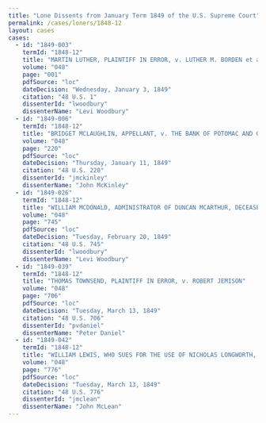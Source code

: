 ```yaml
---
title: "Lone Dissents from January Term 1849 of the U.S. Supreme Court"
permalink: /cases/loners/1848-12
layout: cases
cases:
  - id: "1849-003"
    termId: "1848-12"
    title: "MARTIN LUTHER, PLAINTIFF IN ERROR, v. LUTHER M. BORDEN et al., DEFENDANTS IN ERRO"
    volume: "048"
    page: "001"
    pdfSource: "loc"
    dateDecision: "Wednesday, January 3, 1849"
    citation: "48 U.S. 1"
    dissenterId: "lwoodbury"
    dissenterName: "Levi Woodbury"
  - id: "1849-006"
    termId: "1848-12"
    title: "BRIDGET MCLAUGHLIN, APPELLANT, v. THE BANK OF POTOMAC AND OTHERS"
    volume: "048"
    page: "220"
    pdfSource: "loc"
    dateDecision: "Thursday, January 11, 1849"
    citation: "48 U.S. 220"
    dissenterId: "jmckinley"
    dissenterName: "John McKinley"
  - id: "1849-026"
    termId: "1848-12"
    title: "WILLIAM MCDONALD, ADMINISTRATOR OF DUNCAN MCARTHUR, DECEASED, PLAINTIFF IN ERROR, v. MATTHEW HOBSON"
    volume: "048"
    page: "745"
    pdfSource: "loc"
    dateDecision: "Tuesday, February 20, 1849"
    citation: "48 U.S. 745"
    dissenterId: "lwoodbury"
    dissenterName: "Levi Woodbury"
  - id: "1849-039"
    termId: "1848-12"
    title: "THOMAS TOWNSEND, PLAINTIFF IN ERROR, v. ROBERT JEMISON"
    volume: "048"
    page: "706"
    pdfSource: "loc"
    dateDecision: "Tuesday, March 13, 1849"
    citation: "48 U.S. 706"
    dissenterId: "pvdaniel"
    dissenterName: "Peter Daniel"
  - id: "1849-042"
    termId: "1848-12"
    title: "WILLIAM LEWIS, WHO SUES FOR THE USE OF NICHOLAS LONGWORTH, PLAINTIFF, v. THOMAS LEWIS, ADMINISTRATOR DE BONIS NON OF MOSES BROADWELL, DECEASED"
    volume: "048"
    page: "776"
    pdfSource: "loc"
    dateDecision: "Tuesday, March 13, 1849"
    citation: "48 U.S. 776"
    dissenterId: "jmclean"
    dissenterName: "John McLean"
---
```

